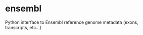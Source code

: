 ensembl
=======

Python interface to Ensembl reference genome metadata (exons, transcripts, etc...)
